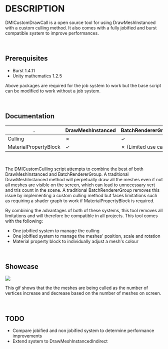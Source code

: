 # DESCRIPTION


DMICustomDrawCall is a open source tool for using DrawMeshInstanced with a custom culling method. It also comes with a fully jobified and burst compatible system to improve performances.


<br />

## Prerequisites

- Burst 1.4.11
- Unity mathematics 1.2.5

Above packages are required for the job system to work but the base script can be modified to work without a job system.

<br />

## Documentation

.                     | DrawMeshInstanced  | BatchRendererGroup             | DMICustomDrawCall
 -------------        | -------------      | -------------                  | -------------
Culling               |  &cross;           | &check;                        | &check;
MaterialPropertyBlock |  &check;           | &cross; (Limited use case)     | &check;

<br />

The DMICustomCulling script attempts to combine the best of both DrawMeshInstanced and BatchRendererGroup. A traditional DrawMeshInstanced method will perpetually draw all the meshes even if not all meshes are visible on the screen, which can lead to unnecessary vert and tris count in the scene. A traditional BatchRendererGroup removes this issue by implementing a custom culling method but faces limitations such as requiring a shader graph to work if MaterialPropertyBlock is required.


By combining the advantages of both of these systems, this tool removes all limitations and will therefore be compatible in all projects. This tool comes with the following:

- One jobified system to manage the culling
- One jobified system to manage the meshes' position, scale and rotation
- Material property block to individually adjust a mesh's colour



<br />

## Showcase


![](https://github.com/klazapp/DMICustomDrawCall-Jobified-/blob/main/Assets/GifShowCase/Showcase-1-Bounce.gif)


This gif shows that the the meshes are being culled as the number of vertices increase and decrease based on the number of meshes on screen.

<br />


## TODO


- Compare jobified and non jobified system to determine performance improvements
- Extend system to DrawMeshInstancedIndirect
